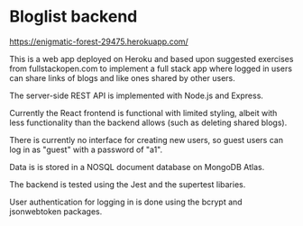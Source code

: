 # Bloglist backend

https://enigmatic-forest-29475.herokuapp.com/

This is a web app deployed on Heroku and based upon suggested exercises from fullstackopen.com to implement a full stack app where logged in users can share links of blogs and like ones shared by other users.

The server-side REST API is implemented with Node.js and Express.

Currently the React frontend is functional with limited styling, albeit with less functionality than the backend allows (such as deleting shared blogs).

There is currently no interface for creating new users, so guest users can log in as "guest" with a password of "a1".

Data is is stored in a NOSQL document database on MongoDB Atlas.

The backend is tested using the Jest and the supertest libaries.

User authentication for logging in is done using the bcrypt and jsonwebtoken packages.
